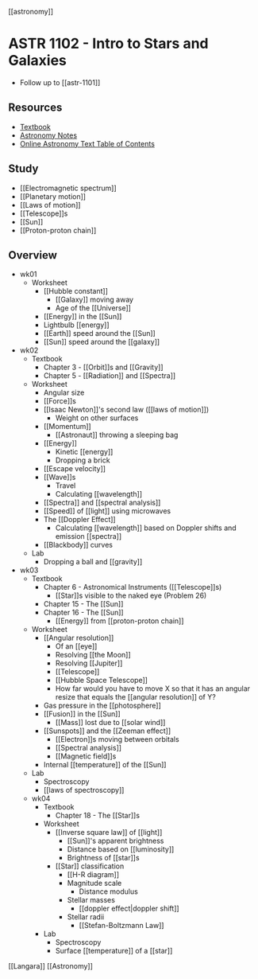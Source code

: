 [[astronomy]]

# ASTR 1102 - Intro to Stars and Galaxies

- Follow up to [[astr-1101]]
## Resources
- [Textbook](https://openstax.org/details/books/astronomy)
- [Astronomy Notes](https://www.astronomynotes.com/)
- [Online Astronomy Text Table of Contents](https://cseligman.com/text/tableofcontents.htm)

## Study
- [[Electromagnetic spectrum]]
- [[Planetary motion]]
- [[Laws of motion]]
- [[Telescope]]s
- [[Sun]]
- [[Proton-proton chain]]

## Overview
- wk01
  - Worksheet
    - [[Hubble constant]]
      - [[Galaxy]] moving away
      - Age of the [[Universe]]
    - [[Energy]] in the [[Sun]]
    - Lightbulb [[energy]]
    - [[Earth]] speed around the [[Sun]]
    - [[Sun]] speed around the [[galaxy]]
- wk02
  - Textbook
    - Chapter 3 - [[Orbit]]s and [[Gravity]]
    - Chapter 5 - [[Radiation]] and [[Spectra]]
  - Worksheet
    - Angular size
    - [[Force]]s
    - [[Isaac Newton]]'s second law ([[laws of motion]])
      - Weight on other surfaces
    - [[Momentum]]
      - [[Astronaut]] throwing a sleeping bag
    - [[Energy]]
      - Kinetic [[energy]]
      - Dropping a brick
    - [[Escape velocity]]
    - [[Wave]]s
      - Travel
      - Calculating [[wavelength]]
    - [[Spectra]] and [[spectral analysis]]
    - [[Speed]] of [[light]] using microwaves
    - The [[Doppler Effect]]
      - Calculating [[wavelength]] based on Doppler shifts and emission [[spectra]]
    - [[Blackbody]] curves
  - Lab
    - Dropping a ball and [[gravity]]
- wk03
  - Textbook
    - Chapter 6 - Astronomical Instruments ([[Telescope]]s)
      - [[Star]]s visible to the naked eye (Problem 26)
    - Chapter 15 - The [[Sun]]
    - Chapter 16 - The [[Sun]]
      - [[Energy]] from [[proton-proton chain]]
  - Worksheet
    - [[Angular resolution]]
      - Of an [[eye]]
      - Resolving [[the Moon]]
      - Resolving [[Jupiter]]
      - [[Telescope]]
      - [[Hubble Space Telescope]]
      - How far would you have to move X so that it has an angular resize that equals the [[angular resolution]] of Y?
    - Gas pressure in the [[photosphere]]
    - [[Fusion]] in the [[Sun]]
      - [[Mass]] lost due to [[solar wind]]
    - [[Sunspots]] and the [[Zeeman effect]]
      - [[Electron]]s moving between orbitals
      - [[Spectral analysis]]
      - [[Magnetic field]]s
    - Internal [[temperature]] of the [[Sun]]
  - Lab
    - Spectroscopy
    - [[laws of spectroscopy]]
  - wk04
    - Textbook
      - Chapter 18 - The [[Star]]s
    - Worksheet
      - [[Inverse square law]] of [[light]]
        - [[Sun]]'s apparent brightness
        - Distance based on [[luminosity]]
        - Brightness of [[star]]s
      - [[Star]] classification
        - [[H-R diagram]]
        - Magnitude scale
          - Distance modulus
        - Stellar masses
          - [[doppler effect|doppler shift]]
        - Stellar radii
          - [[Stefan-Boltzmann Law]]
    - Lab
      - Spectroscopy
      - Surface [[temperature]] of a [[star]]

[[Langara]] [[Astronomy]]

